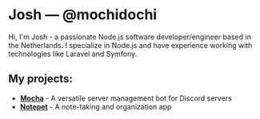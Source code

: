 # Josh &mdash; @mochidochi

Hi, I'm Josh - a passionate Node.js software developer/engineer based in the Netherlands. I specialize in Node.js and have experience working with technologies like Laravel and Symfony. 

## My projects:

- **[Mocha](https://github.com/mochidochi/mocha)** - A versatile server management bot for Discord servers
- **[Notepet](https://github.com/mochidochi/notepet)** - A note-taking and organization app
